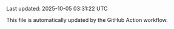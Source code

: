 Last updated: 2025-10-05 03:31:22 UTC

This file is automatically updated by the GitHub Action workflow.
